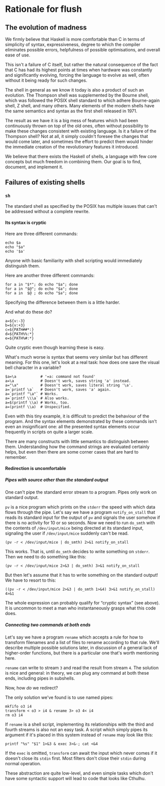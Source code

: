 Rationale for flush
===================

The evolution of madness
------------------------

We firmly believe that Haskell is more comfortable than C in terms of
simplicity of syntax, expressiveness, degree to which the compiler eliminates
possible errors, helpfulness of possible optimisations, and overall ease of
use.

This isn't a failure of C itself, but rather the natural consequence of the
fact that C has had its highest points at times when hardware was constantly
and significantly evolving, forcing the language to evolve as well, often
without it being ready for such changes.

The shell in general as we know it today is also a product of such an
evolution. The Thompson shell was supplemented by the Bourne shell, which was
followed the POSIX shell standard to which adhere Bourne-again shell, Z shell,
and many others. Many elements of the modern shells have the same semantics and
syntax as the first shell released in 1971.

The result as we have it is a big mess of features which had been continuously
thrown on top of the old ones, often without possibility to make these changes
consistent with existing language. Is it a failure of the Thompson shell? Not
at all, it simply couldn't foresee the changes that would come later, and
sometimes the effort to predict them would hinder the immediate creation of the
revolutionary features it introduced.

We believe that there exists the Haskell of shells, a language with few core
concepts but much freedom in combining them. Our goal is to find, document, and
implement it.

Failures of existing shells
---------------------------

### `sh`

The standard shell as specified by the POSIX has multiple issues that can't be
addressed without a complete rewrite.

#### Its syntax is cryptic

Here are three different commands:

    echo $a
    echo "$a"
    echo '$a'

Anyone with basic familiarity with shell scripting would immediately
distinguish them.

Here are another three different commands:

    for a in "$*"; do echo "$a"; done
    for a in "$@"; do echo "$a"; done
    for a in  $@ ; do echo "$a"; done

Specifying the difference between them is a little harder.

And what do these do?

    a=${v:-3}
    b=${v:+3}
    c=${PATH##*:}
    d=${PATH%%:*}
    e=${PATH%#:*}

Quite cryptic even though learning these is easy.

What's much worse is syntax that seems very similar but has different meaning.
For this one, let's look at a real task: how does one save the visual bell
character in a variable?

    $a=\a           # '=a: command not found'
    a=\a            # Doesn't work, saves string 'a' instead.
    a="\a"          # Doesn't work, saves literal string '\a'.
    a=`printf \a`   # Doesn't work, saves 'a' again.
    a=`printf "\a"` # Works.
    a=`printf \\\a` # Also works.
    a=$(printf \\a) # Works, too.
    a=(printf \\a)  # Unspecified.

Even with this tiny example, it is difficult to predict the behaviour of the
program. And the syntax elements demonstrated by these commands isn't even an
insignificant one: all the presented syntax elements occur frequently in
scripts on quite a larger scale.

There are many constructs with little semantics to distinguish between them.
Understanding how the command strings are evaluated certainly helps, but even
then there are some corner cases that are hard to remember.

#### Redirection is uncomfortable

##### Pipes with source other than the standard output

One can't pipe the standard error stream to a program. Pipes only work on
standard output.

`pv` is a nice program which prints on the `stderr` the speed with which data
flows through the pipe. Let's say we have a program `notify_on_stall` that
reads its standard input for the output of `pv` and signals the user somehow if
there is no activity for 10 or so seconds. Now we need to run `do_smth` with
the contents of `/dev/input/mice` being directed at its standard input,
signaling the user if `/dev/input/mice` suddenly can't be read.

    (pv -r < /dev/input/mice | do_smth) 2>&1 notify_on_stall

This works. That is, until `do_smth` decides to write something on `stderr`.
Then we need to do something like this:

    (pv -r < /dev/input/mice 2>&3 | do_smth) 3>&1 notify_on_stall

But then let's assume that it has to write something on the standard output! We
have to resort to this:

    ((pv -r < /dev/input/mice 2>&3 | do_smth 1>&4) 3>&1 notify_on_stall) 4>&1

The whole expression can probably qualify for “cryptic syntax” (see above). It
is uncommon to meet a man who instantaneously grasps what this code does.

##### Connecting two commands at both ends

Let's say we have a program `rename` which accepts a rule for how to transform
filenames and a list of files to rename according to that rule. We'll describe
multiple possible solutions later, in discussion of a general lack of
higher-order functions, but there is a particular one that's worth mentioning
here.

`rename` can write to stream `3` and read the result from stream `4`. The
solution is nice and general: in theory, we can plug any command at both these
ends, including pipes in subshells.

Now, how _do_ we redirect?

The only solution we've found is to use named pipes:

    mkfifo o3 i4
    transform < o3 > i4 & rename 3> o3 4< i4 
    rm o3 i4

If `rename` is a shell script, implementing its relationships with the third
and fourth streams is also not an easy task. A script which simply pipes its
argument if it's placed in this system instead of `rename` may look like this:

    printf "%s" "$1" 1>&3 & exec 3>&-; cat <&4

If the `exec` is omitted, `transform` can await the input which never comes if
it doesn't close its `stdin` first. Most filters don't close their `stdin`
during normal operation.

These abstraction are quite low-level, and even simple tasks which don't have
some syntactic support will lead to code that looks like Cthulhu.

